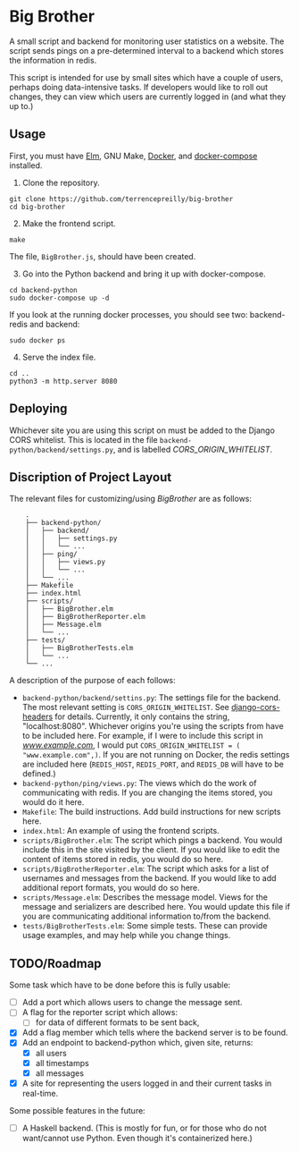 # Big Brother

A small script and backend for monitoring user statistics on a website.
The script sends pings on a pre-determined interval to a backend which
stores the information in redis.

This script is intended for use by small sites which have a couple of
users, perhaps doing data-intensive tasks. If developers would like
to roll out changes, they can view which users are currently logged
in (and what they up to.)

## Usage

First, you must have [Elm](http://elm-lang.org), GNU Make,
[Docker](https://www.docker.com/), and
[docker-compose](https://docs.docker.com/compose/) installed.

1. Clone the repository.

```
git clone https://github.com/terrencepreilly/big-brother
cd big-brother
```

2. Make the frontend script.

```
make
```

The file, `BigBrother.js`, should have been created.

3. Go into the Python backend and bring it up with docker-compose.

```
cd backend-python
sudo docker-compose up -d
```

If you look at the running docker processes, you should see two:
backend-redis and backend:

```
sudo docker ps
```

4. Serve the index file.

```
cd ..
python3 -m http.server 8080
```

## Deploying

Whichever site you are using this script on must be added to
the Django CORS whitelist.  This is located in the file
`backend-python/backend/settings.py`, and is labelled
*CORS_ORIGIN_WHITELIST*.

## Discription of Project Layout

The relevant files for customizing/using *BigBrother* are as
follows:
```
    .
    ├── backend-python/
    │   ├── backend/
    │   │   ├── settings.py
    │   │   └── ...
    │   ├── ping/
    │   │   ├── views.py
    │   │   └── ...
    │   └── ...
    ├── Makefile
    ├── index.html
    ├── scripts/
    │   ├── BigBrother.elm
    │   ├── BigBrotherReporter.elm
    │   ├── Message.elm
    │   └── ...
    ├── tests/
    │   ├── BigBrotherTests.elm
    │   └── ...
    └── ...
```

A description of the purpose of each follows:
- `backend-python/backend/settins.py`: The settings file for the backend.
  The most relevant setting is `CORS_ORIGIN_WHITELIST`. See
  [django-cors-headers](https://github.com/ottoyiu/django-cors-headers)
  for details.  Currently, it only contains the string, "localhost:8080".
  Whichever origins you're using the scripts from have to be included here.
  For example, if I were to include this script in *www.example.com*, I
  would put `CORS_ORIGIN_WHITELIST = ( "www.example.com",)`.
  If you are not running on Docker, the redis settings are included
  here (`REDIS_HOST`, `REDIS_PORT`, and `REDIS_DB` will have to be
  defined.)
- `backend-python/ping/views.py`: The views which do the work of
  communicating with redis.  If you are changing the items stored,
  you would do it here.
- `Makefile`: The build instructions. Add build instructions for new scripts
  here.
- `index.html`: An example of using the frontend scripts.
- `scripts/BigBrother.elm`: The script which pings a backend.  You would
  include this in the site visited by the client. If you would like to
  edit the content of items stored in redis, you would do so here.
- `scripts/BigBrotherReporter.elm`: The script which asks for a list
  of usernames and messages from the backend.  If you would like to add
  additional report formats, you would do so here.
- `scripts/Message.elm`: Describes the message model.  Views for the message
  and serializers are described here.  You would update this file if you
  are communicating additional information to/from the backend.
- `tests/BigBrotherTests.elm`: Some simple tests.  These can provide
  usage examples, and may help while you change things.


## TODO/Roadmap

Some task which have to be done before this is fully usable:

- [ ] Add a port which allows users to change the message sent.
- [ ] A flag for the reporter script which allows:
    - [ ] for data of different formats to be sent back,
- [x] Add a flag member which tells where the backend server is
      to be found.
- [x] Add an endpoint to backend-python which, given site, returns:
  - [x] all users
  - [x] all timestamps
  - [x] all messages
- [x] A site for representing the users logged in and their
      current tasks in real-time.

Some possible features in the future:

- [ ] A Haskell backend.  (This is mostly for fun, or for those
      who do not want/cannot use Python.  Even though it's
      containerized here.)
